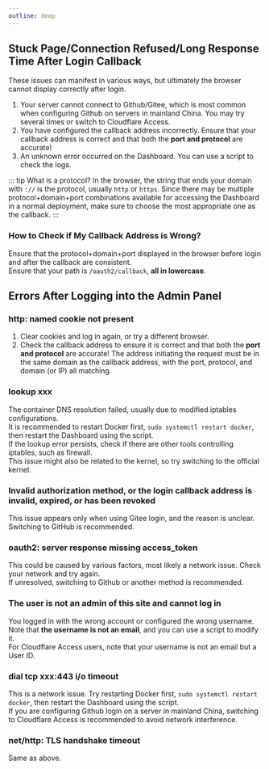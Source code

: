 ```yaml
---
outline: deep
---
```


## Stuck Page/Connection Refused/Long Response Time After Login Callback

These issues can manifest in various ways, but ultimately the browser cannot display correctly after login.

1. Your server cannot connect to Github/Gitee, which is most common when configuring Github on servers in mainland China. You may try several times or switch to Cloudflare Access.
2. You have configured the callback address incorrectly. Ensure that your callback address is correct and that both the **port and protocol** are accurate!
3. An unknown error occurred on the Dashboard. You can use a script to check the logs.

::: tip
What is a protocol?
In the browser, the string that ends your domain with `://` is the protocol, usually `http` or `https`. Since there may be multiple protocol+domain+port combinations available for accessing the Dashboard in a normal deployment, make sure to choose the most appropriate one as the callback.
:::   

### How to Check if My Callback Address is Wrong?

Ensure that the protocol+domain+port displayed in the browser before login and after the callback are consistent.  
Ensure that your path is `/oauth2/callback`, **all in lowercase**.

## Errors After Logging into the Admin Panel

### http: named cookie not present

1. Clear cookies and log in again, or try a different browser.
2. Check the callback address to ensure it is correct and that both the **port and protocol** are accurate! The address initiating the request must be in the same domain as the callback address, with the port, protocol, and domain (or IP) all matching.

### lookup xxx

The container DNS resolution failed, usually due to modified iptables configurations.  
It is recommended to restart Docker first, `sudo systemctl restart docker`, then restart the Dashboard using the script.  
If the lookup error persists, check if there are other tools controlling iptables, such as firewall.  
This issue might also be related to the kernel, so try switching to the official kernel.

### Invalid authorization method, or the login callback address is invalid, expired, or has been revoked

This issue appears only when using Gitee login, and the reason is unclear. Switching to GitHub is recommended.

### oauth2: server response missing access_token

This could be caused by various factors, most likely a network issue. Check your network and try again.  
If unresolved, switching to Github or another method is recommended.

### The user is not an admin of this site and cannot log in

You logged in with the wrong account or configured the wrong username. Note that **the username is not an email**, and you can use a script to modify it.  
For Cloudflare Access users, note that your username is not an email but a User ID.

### dial tcp xxx:443 i/o timeout

This is a network issue. Try restarting Docker first, `sudo systemctl restart docker`, then restart the Dashboard using the script.  
If you are configuring Github login on a server in mainland China, switching to Cloudflare Access is recommended to avoid network interference.

### net/http: TLS handshake timeout

Same as above.